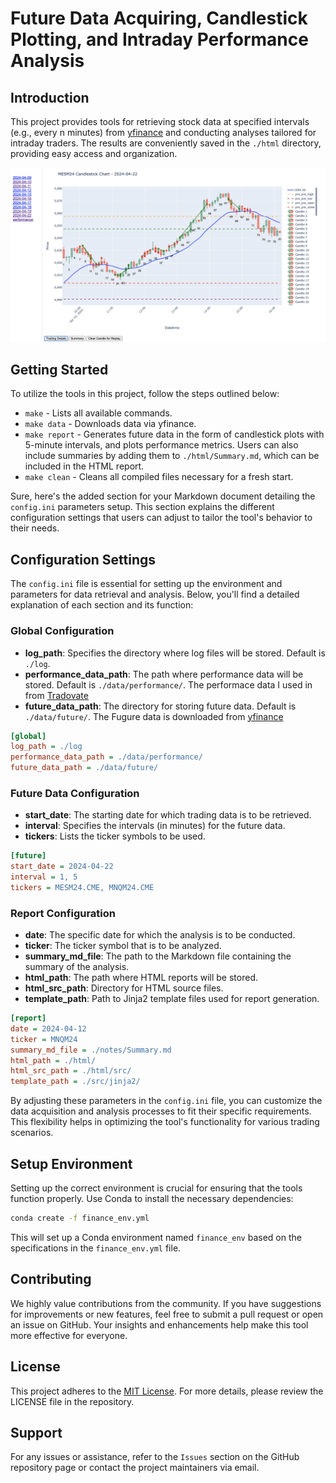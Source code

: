 # Future Data Acquiring, Candlestick Plotting, and Intraday Performance Analysis

## Introduction
This project provides tools for retrieving stock data at specified intervals (e.g., every n minutes) from [yfinance](https://pypi.org/project/yfinance/) and conducting analyses tailored for intraday traders. The results are conveniently saved in the `./html` directory, providing easy access and organization.

![Screenshot](./img/sample.png)

## Getting Started
To utilize the tools in this project, follow the steps outlined below:

- `make` - Lists all available commands.
- `make data` - Downloads data via yfinance.
- `make report` - Generates future data in the form of candlestick plots with 5-minute intervals, and plots performance metrics. Users can also include summaries by adding them to `./html/Summary.md`, which can be included in the HTML report.
- `make clean` - Cleans all compiled files necessary for a fresh start.

Sure, here's the added section for your Markdown document detailing the `config.ini` parameters setup. This section explains the different configuration settings that users can adjust to tailor the tool's behavior to their needs.


## Configuration Settings

The `config.ini` file is essential for setting up the environment and parameters for data retrieval and analysis. Below, you'll find a detailed explanation of each section and its function:

### Global Configuration

- **log_path**: Specifies the directory where log files will be stored. Default is `./log`.
- **performance_data_path**: The path where performance data will be stored. Default is `./data/performance/`. The performace data I used in from [Tradovate](https://www.tradovate.com/)
- **future_data_path**: The directory for storing future data. Default is `./data/future/`. The Fugure data is downloaded from [yfinance](https://pypi.org/project/yfinance/)

```ini
[global]
log_path = ./log
performance_data_path = ./data/performance/
future_data_path = ./data/future/
```

### Future Data Configuration

- **start_date**: The starting date for which trading data is to be retrieved.
- **interval**: Specifies the intervals (in minutes) for the future data.
- **tickers**: Lists the ticker symbols to be used.

```ini
[future]
start_date = 2024-04-22
interval = 1, 5
tickers = MESM24.CME, MNQM24.CME
```

### Report Configuration

- **date**: The specific date for which the analysis is to be conducted.
- **ticker**: The ticker symbol that is to be analyzed.
- **summary_md_file**: The path to the Markdown file containing the summary of the analysis.
- **html_path**: The path where HTML reports will be stored.
- **html_src_path**: Directory for HTML source files.
- **template_path**: Path to Jinja2 template files used for report generation.

```ini
[report]
date = 2024-04-12
ticker = MNQM24
summary_md_file = ./notes/Summary.md
html_path = ./html/
html_src_path = ./html/src/
template_path = ./src/jinja2/
```

By adjusting these parameters in the `config.ini` file, you can customize the data acquisition and analysis processes to fit their specific requirements. This flexibility helps in optimizing the tool's functionality for various trading scenarios.


## Setup Environment
Setting up the correct environment is crucial for ensuring that the tools function properly. Use Conda to install the necessary dependencies:

```bash
conda create -f finance_env.yml
```

This will set up a Conda environment named `finance_env` based on the specifications in the `finance_env.yml` file.

## Contributing
We highly value contributions from the community. If you have suggestions for improvements or new features, feel free to submit a pull request or open an issue on GitHub. Your insights and enhancements help make this tool more effective for everyone.

## License
This project adheres to the [MIT License](LICENSE). For more details, please review the LICENSE file in the repository.

## Support
For any issues or assistance, refer to the `Issues` section on the GitHub repository page or contact the project maintainers via email.

